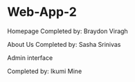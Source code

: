 # Web-App-2

Homepage
Completed by: Braydon Viragh

About Us
Completed by: Sasha Srinivas

Admin interface

Completed by: Ikumi Mine
